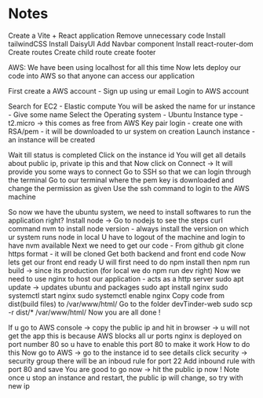 # Notes

Create a Vite + React application
Remove unnecessary code
Install tailwindCSS
Install DaisyUI
Add Navbar component
Install react-router-dom
Create routes
Create child route
create footer

AWS:
We have been using localhost for all this time
Now lets deploy our code into AWS so that anyone can access our application

First create a AWS account - Sign up using ur email
Login to AWS account

Search for EC2 - Elastic compute
You will be asked the name for ur instance - Give some name
Select the Operating system - Ubuntu
Instance type - t2.micro -> this comes as free from AWS
Key pair login - create one with RSA/pem - it will be downloaded to ur system on creation
Launch instance - an instance will be created

Wait till status is completed
Click on the instance id
You will get all details about public ip, private ip this and that
Now click on Connect -> It will provide you some ways to connect
Go to SSH so that we can login through the terminal
Go to our terminal where the pem key is downloaded and change the permission as given
Use the ssh command to login to the AWS machine

So now we have the ubuntu system, we need to install softwares to run the application right?
Install node -> Go to nodejs to see the steps
curl command
nvm to install node version - always install the version on which ur system runs node in local
U have to logout of the machine and login to have nvm available
Next we need to get our code - From github
git clone https format - it will be cloned
Get both backend and front end code
Now lets get our front end ready
U will first need to do npm install
then npm run build -> since its production (for local we do npm run dev right)
Now we need to use nginx to host our application - acts as a http server
sudo apt update -> updates ubuntu and packages
sudo apt install nginx
sudo systemctl start nginx
sudo systemctl enable nginx
Copy code from dist(build files) to /var/www/html/
Go to the folder devTinder-web
sudo scp -r dist/* /var/www/html/
Now you are all done !

If u go to AWS console -> copy the public ip and hit in browser -> u will not get the app
this is because AWS blocks all ur ports
nginx is deployed on port number 80
so u have to enable this port 80 to make it work
How to do this
Now go to AWS -> go to the instance id to see details
click security -> security group
there will be an inboud rule for port 22
Add inbound rule with port 80 and save
You are good to go now -> hit the public ip now !
Note once u stop an instance and restart, the public ip will change, so try with new ip